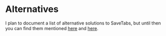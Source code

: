 # Alternatives

I plan to document a list of alternative solutions to SaveTabs, but until then you can find them mentioned [here](https://news.ycombinator.com/item?id=32506168) and [here](https://news.ycombinator.com/item?id=30628375#30657065).

